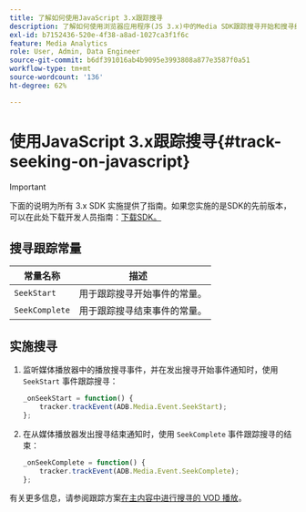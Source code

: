 ```yaml
---
title: 了解如何使用JavaScript 3.x跟踪搜寻
description: 了解如何使用浏览器应用程序(JS 3.x)中的Media SDK跟踪搜寻开始和搜寻结束事件。
exl-id: b7152436-520e-4f38-a8ad-1027ca3f1f6c
feature: Media Analytics
role: User, Admin, Data Engineer
source-git-commit: b6df391016ab4b9095e3993808a877e3587f0a51
workflow-type: tm+mt
source-wordcount: '136'
ht-degree: 62%

---
```


# 使用JavaScript 3.x跟踪搜寻{#track-seeking-on-javascript}

>[!IMPORTANT]
>
>下面的说明为所有 3.x SDK 实施提供了指南。如果您实施的是SDK的先前版本，可以在此处下载开发人员指南：[下载SDK。](/help/sdk-implement/download-sdks.md)

## 搜寻跟踪常量

| 常量名称 | 描述     |
|---|---|
| `SeekStart` | 用于跟踪搜寻开始事件的常量。 |
| `SeekComplete` | 用于跟踪搜寻结束事件的常量。 |

## 实施搜寻

1. 监听媒体播放器中的播放搜寻事件，并在发出搜寻开始事件通知时，使用 `SeekStart` 事件跟踪搜寻：

   ```js
   _onSeekStart = function() {
       tracker.trackEvent(ADB.Media.Event.SeekStart);
   };
   ```

1. 在从媒体播放器发出搜寻结束通知时，使用 `SeekComplete` 事件跟踪搜寻的结束：

   ```js
   _onSeekComplete = function() {
       tracker.trackEvent(ADB.Media.Event.SeekComplete);
   };
   ```

有关更多信息，请参阅跟踪方案[在主内容中进行搜寻的 VOD 播放](/help/sdk-implement/tracking-scenarios/vod-seeking.md)。
